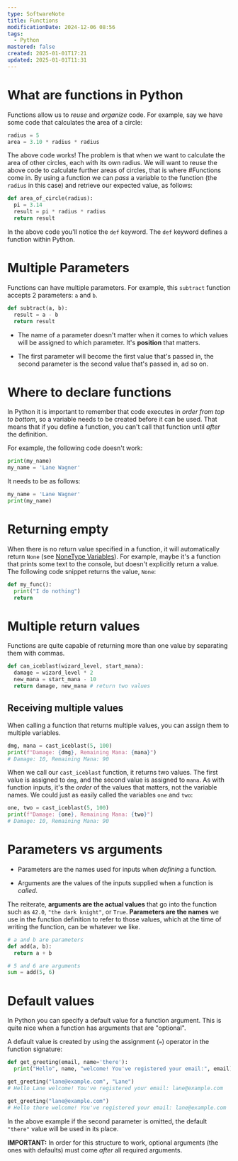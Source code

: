 ```yaml
---
type: SoftwareNote
title: Functions
modificationDate: 2024-12-06 08:56
tags:
  - Python
mastered: false
created: 2025-01-01T17:21
updated: 2025-01-01T11:31
---
```


# What are functions in Python

Functions allow us to *reuse* and *organize* code. For example, say we have some code that calculates the area of a circle:

```python
radius = 5
area = 3.10 * radius * radius
```

The above code works! The problem is that when we want to calculate the area of other circles, each with its own radius. We will want to reuse the above code to calculate further areas of circles, that is where #Functions come in. By using a function we can *pass* a variable to the function (the `radius` in this case) and retrieve our expected value, as follows:

```python
def area_of_circle(radius):
  pi = 3.14
  result = pi * radius * radius
  return result
```

In the above code you'll notice the `def` keyword. The `def` keyword defines a function within Python.

# Multiple Parameters

Functions can have multiple parameters. For example, this `subtract` function accepts 2 parameters: `a` and `b`.

```python
def subtract(a, b):
  result = a - b
  return result
```

- The name of a parameter doesn't matter when it comes to which values will be assigned to which parameter. It's **position** that matters.

- The first parameter will become the first value that's passed in, the second parameter is the second value that's passed in, ad so on.

# Where to declare functions

In Python it is important to remember that code executes in *order* *from top to bottom*, so a variable needs to be created before it can be used. That means that if you define a function, you can't call that function until *after* the definition.

For example, the following code doesn't work:

```python
print(my_name)
my_name = 'Lane Wagner'
```

It needs to be as follows:

```python
my_name = 'Lane Wagner'
print(my_name)
```

# Returning empty

When there is no return value specified in a function, it will automatically return `None` (see [NoneType Variables](RonaldsSoftwareNotes/NoneType%20Variables.md)). For example, maybe it's a function that prints some text to the console, but doesn't explicitly return a value. The following code snippet returns the value, `None`:

```python
def my_func():
  print("I do nothing")
  return
```

# Multiple return values

Functions are quite capable of returning more than one value by separating them with commas.

```python
def can_iceblast(wizard_level, start_mana):
  damage = wizard_level * 2
  new_mana = start_mana - 10
  return damage, new_mana # return two values
```

## Receiving multiple values

When calling a function that returns multiple values, you can assign them to multiple variables.

```python
dmg, mana = cast_iceblast(5, 100)
print(f"Damage: {dmg}, Remaining Mana: {mana}")
# Damage: 10, Remaining Mana: 90
```

When we call our `cast_iceblast` function, it returns two values. The first value is assigned to `dmg`, and the second value is assigned to `mana`. As with function inputs, it's the *order* of the values that matters, not the variable names. We could just as easily called the variables `one` and `two`:

```python
one, two = cast_iceblast(5, 100)
print(f"Damage: {one}, Remaining Mana: {two}")
# Damage: 10, Remaining Mana: 90
```

# Parameters vs arguments

- Parameters are the names used for inputs when *defining* a function.

- Arguments are the values of the inputs supplied when a function is *called*.

The reiterate, **arguments are the actual values** that go into the function such as `42.0`, `"the dark knight"`, or `True`. **Parameters are the names** we use in the function definition to refer to those values, which at the time of writing the function, can be whatever we like.

```python
# a and b are parameters
def add(a, b):
  return a + b

# 5 and 6 are arguments
sum = add(5, 6)
```

# Default values

In Python you can specify a default value for a function argument. This is quite nice when a function has arguments that are "optional".

A default value is created by using the assignment (`=`) operator in the function signature:

```python
def get_greeting(email, name='there'):
  print("Hello", name, "welcome! You've registered your email:", email)
```

```python
get_greeting("lane@example.com", "Lane")
# Hello Lane welcome! You've registered your email: lane@example.com
```

```python
get_greeting("lane@example.com")
# Hello there welcome! You've registered your email: lane@example.com
```

In the above example if the second parameter is omitted, the default `"there"` value will be used in its place.

**IMPORTANT:** In order for this structure to work, optional arguments (the ones with defaults) must come *after* all required arguments.

